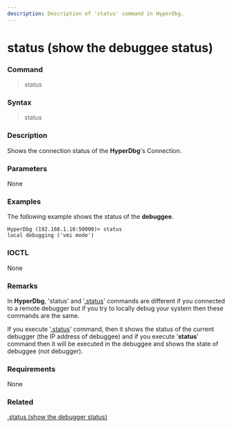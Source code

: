 ```yaml
---
description: Description of 'status' command in HyperDbg.
---
```


# status \(show the debuggee status\)

### Command

> status

### Syntax

> status

### Description

Shows the connection status of the **HyperDbg**'s Connection.

### Parameters

None

### Examples

The following example shows the status of the **debuggee**.

```text
HyperDbg (192.168.1.10:50000)> status
local debugging ('vmi mode')
```

### IOCTL

None

### **Remarks**

In **HyperDbg**, 'status' and '[.status](https://docs.hyperdbg.com/commands/meta-commands/.status)' commands are different if you connected to a remote debugger but if you try to locally debug your system then these commands are the same.

If you execute '[.status](https://docs.hyperdbg.com/commands/meta-commands/.status)' command, then it shows the status of the current debugger \(the IP address of debuggee\) and if you execute '**status**' command then it will be executed in the debuggee and shows the state of debuggee \(not debugger\).

### Requirements

None

### Related

[.status \(show the debugger status\)](https://docs.hyperdbg.com/commands/meta-commands/.status)

